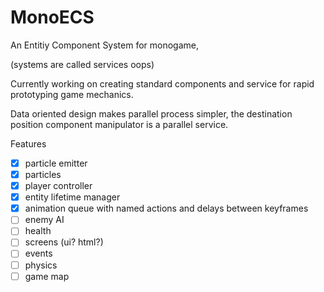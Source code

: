 # MonoECS

An Entitiy Component System for monogame,

(systems are called services oops)

Currently working on creating standard components and service for rapid prototyping game mechanics.

Data oriented design makes parallel process simpler, the destination position component manipulator is a parallel service.

Features
 - [x] particle emitter
 - [x] particles
 - [x] player controller
 - [x] entity lifetime manager
 - [x] animation queue with named actions and delays between keyframes
 - [ ] enemy AI
 - [ ] health
 - [ ] screens (ui? html?)
 - [ ] events
 - [ ] physics
 - [ ] game map

